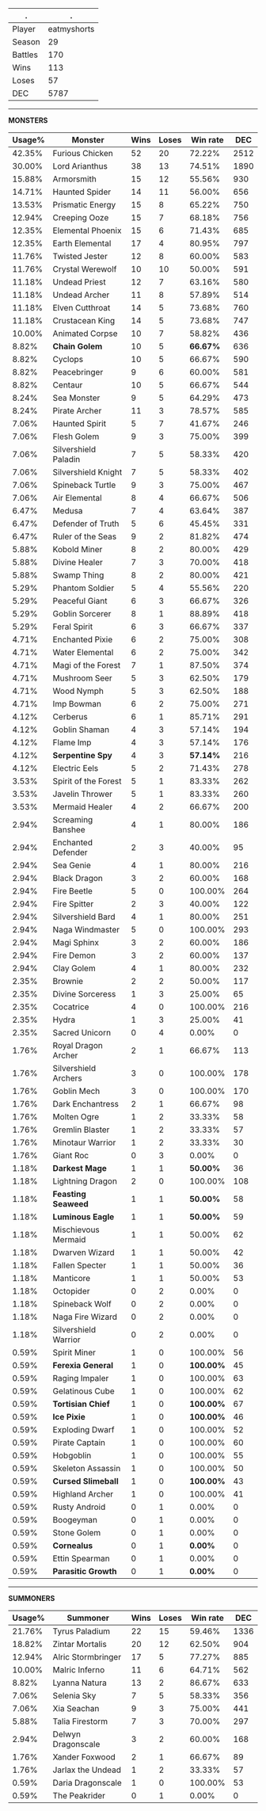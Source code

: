 .|.
|-|-
Player|eatmyshorts
Season|29
Battles|170
Wins|113
Loses|57
DEC|5787

---
**MONSTERS**

Usage%|Monster|Wins|Loses|Win rate|DEC|
-|-|-|-|-|-|
42.35%|Furious Chicken|52|20|72.22%|2512|
30.00%|Lord Arianthus|38|13|74.51%|1890|
15.88%|Armorsmith|15|12|55.56%|930|
14.71%|Haunted Spider|14|11|56.00%|656|
13.53%|Prismatic Energy|15|8|65.22%|750|
12.94%|Creeping Ooze|15|7|68.18%|756|
12.35%|Elemental Phoenix|15|6|71.43%|685|
12.35%|Earth Elemental|17|4|80.95%|797|
11.76%|Twisted Jester|12|8|60.00%|583|
11.76%|Crystal Werewolf|10|10|50.00%|591|
11.18%|Undead Priest|12|7|63.16%|580|
11.18%|Undead Archer|11|8|57.89%|514|
11.18%|Elven Cutthroat|14|5|73.68%|760|
11.18%|Crustacean King|14|5|73.68%|747|
10.00%|Animated Corpse|10|7|58.82%|436|
8.82%|**Chain Golem**|10|5|**66.67%**|636|
8.82%|Cyclops|10|5|66.67%|590|
8.82%|Peacebringer|9|6|60.00%|581|
8.82%|Centaur|10|5|66.67%|544|
8.24%|Sea Monster|9|5|64.29%|473|
8.24%|Pirate Archer|11|3|78.57%|585|
7.06%|Haunted Spirit|5|7|41.67%|246|
7.06%|Flesh Golem|9|3|75.00%|399|
7.06%|Silvershield Paladin|7|5|58.33%|420|
7.06%|Silvershield Knight|7|5|58.33%|402|
7.06%|Spineback Turtle|9|3|75.00%|467|
7.06%|Air Elemental|8|4|66.67%|506|
6.47%|Medusa|7|4|63.64%|387|
6.47%|Defender of Truth|5|6|45.45%|331|
6.47%|Ruler of the Seas|9|2|81.82%|474|
5.88%|Kobold Miner|8|2|80.00%|429|
5.88%|Divine Healer|7|3|70.00%|418|
5.88%|Swamp Thing|8|2|80.00%|421|
5.29%|Phantom Soldier|5|4|55.56%|220|
5.29%|Peaceful Giant|6|3|66.67%|326|
5.29%|Goblin Sorcerer|8|1|88.89%|418|
5.29%|Feral Spirit|6|3|66.67%|337|
4.71%|Enchanted Pixie|6|2|75.00%|308|
4.71%|Water Elemental|6|2|75.00%|342|
4.71%|Magi of the Forest|7|1|87.50%|374|
4.71%|Mushroom Seer|5|3|62.50%|179|
4.71%|Wood Nymph|5|3|62.50%|188|
4.71%|Imp Bowman|6|2|75.00%|271|
4.12%|Cerberus|6|1|85.71%|291|
4.12%|Goblin Shaman|4|3|57.14%|194|
4.12%|Flame Imp|4|3|57.14%|176|
4.12%|**Serpentine Spy**|4|3|**57.14%**|216|
4.12%|Electric Eels|5|2|71.43%|278|
3.53%|Spirit of the Forest|5|1|83.33%|262|
3.53%|Javelin Thrower|5|1|83.33%|260|
3.53%|Mermaid Healer|4|2|66.67%|200|
2.94%|Screaming Banshee|4|1|80.00%|186|
2.94%|Enchanted Defender|2|3|40.00%|95|
2.94%|Sea Genie|4|1|80.00%|216|
2.94%|Black Dragon|3|2|60.00%|168|
2.94%|Fire Beetle|5|0|100.00%|264|
2.94%|Fire Spitter|2|3|40.00%|122|
2.94%|Silvershield Bard|4|1|80.00%|251|
2.94%|Naga Windmaster|5|0|100.00%|293|
2.94%|Magi Sphinx|3|2|60.00%|186|
2.94%|Fire Demon|3|2|60.00%|137|
2.94%|Clay Golem|4|1|80.00%|232|
2.35%|Brownie|2|2|50.00%|117|
2.35%|Divine Sorceress|1|3|25.00%|65|
2.35%|Cocatrice|4|0|100.00%|216|
2.35%|Hydra|1|3|25.00%|41|
2.35%|Sacred Unicorn|0|4|0.00%|0|
1.76%|Royal Dragon Archer|2|1|66.67%|113|
1.76%|Silvershield Archers|3|0|100.00%|178|
1.76%|Goblin Mech|3|0|100.00%|170|
1.76%|Dark Enchantress|2|1|66.67%|98|
1.76%|Molten Ogre|1|2|33.33%|58|
1.76%|Gremlin Blaster|1|2|33.33%|57|
1.76%|Minotaur Warrior|1|2|33.33%|30|
1.76%|Giant Roc|0|3|0.00%|0|
1.18%|**Darkest Mage**|1|1|**50.00%**|36|
1.18%|Lightning Dragon|2|0|100.00%|108|
1.18%|**Feasting Seaweed**|1|1|**50.00%**|58|
1.18%|**Luminous Eagle**|1|1|**50.00%**|59|
1.18%|Mischievous Mermaid|1|1|50.00%|62|
1.18%|Dwarven Wizard|1|1|50.00%|42|
1.18%|Fallen Specter|1|1|50.00%|36|
1.18%|Manticore|1|1|50.00%|53|
1.18%|Octopider|0|2|0.00%|0|
1.18%|Spineback Wolf|0|2|0.00%|0|
1.18%|Naga Fire Wizard|0|2|0.00%|0|
1.18%|Silvershield Warrior|0|2|0.00%|0|
0.59%|Spirit Miner|1|0|100.00%|56|
0.59%|**Ferexia General**|1|0|**100.00%**|45|
0.59%|Raging Impaler|1|0|100.00%|63|
0.59%|Gelatinous Cube|1|0|100.00%|62|
0.59%|**Tortisian Chief**|1|0|**100.00%**|67|
0.59%|**Ice Pixie**|1|0|**100.00%**|46|
0.59%|Exploding Dwarf|1|0|100.00%|52|
0.59%|Pirate Captain|1|0|100.00%|60|
0.59%|Hobgoblin|1|0|100.00%|55|
0.59%|Skeleton Assassin|1|0|100.00%|50|
0.59%|**Cursed Slimeball**|1|0|**100.00%**|43|
0.59%|Highland Archer|1|0|100.00%|41|
0.59%|Rusty Android|0|1|0.00%|0|
0.59%|Boogeyman|0|1|0.00%|0|
0.59%|Stone Golem|0|1|0.00%|0|
0.59%|**Cornealus**|0|1|**0.00%**|0|
0.59%|Ettin Spearman|0|1|0.00%|0|
0.59%|**Parasitic Growth**|0|1|**0.00%**|0|

---
**SUMMONERS**

Usage%|Summoner|Wins|Loses|Win rate|DEC|
-|-|-|-|-|-|
21.76%|Tyrus Paladium|22|15|59.46%|1336|
18.82%|Zintar Mortalis|20|12|62.50%|904|
12.94%|Alric Stormbringer|17|5|77.27%|885|
10.00%|Malric Inferno|11|6|64.71%|562|
8.82%|Lyanna Natura|13|2|86.67%|633|
7.06%|Selenia Sky|7|5|58.33%|356|
7.06%|Xia Seachan|9|3|75.00%|441|
5.88%|Talia Firestorm|7|3|70.00%|297|
2.94%|Delwyn Dragonscale|3|2|60.00%|168|
1.76%|Xander Foxwood|2|1|66.67%|89|
1.76%|Jarlax the Undead|1|2|33.33%|57|
0.59%|Daria Dragonscale|1|0|100.00%|53|
0.59%|The Peakrider|0|1|0.00%|0|

